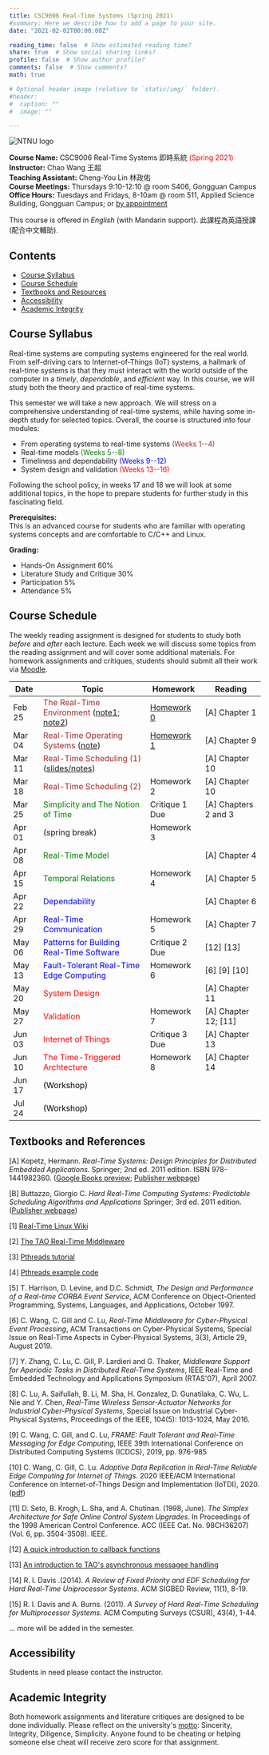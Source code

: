 ```yaml
---
title: CSC9006 Real-Time Systems (Spring 2021)
#summary: Here we describe how to add a page to your site.
date: "2021-02-02T00:00:00Z"

reading_time: false  # Show estimated reading time?
share: true  # Show social sharing links?
profile: false  # Show author profile?
comments: false  # Show comments?
math: true

# Optional header image (relative to `static/img/` folder).
#header:
#  caption: ""
#  image: ""

---
```


![NTNU logo](../../img/ntnu_logo.png)

**Course Name:** CSC9006 Real-Time Systems 即時系統 <span style="color:red">(Spring 2021)</span>  
**Instructor:** Chao Wang 王超  
**Teaching Assistant:** Cheng-You Lin 林政佑  
**Course Meetings:** Thursdays 9:10-12:10 @ room S406, Gongguan Campus  
**Office Hours:** Tuesdays and Fridays, 8-10am  @ room 511, Applied Science Building, Gongguan Campus; or [by appointment](mailto:cw@ntnu.edu.tw)  

This course is offered in _English_ (with Mandarin support). 此課程為英語授課 (配合中文輔助).

## Contents

* [Course Syllabus](#syllabus) <a name="syllabus"></a>
* [Course Schedule](#schedule)
* [Textbooks and Resources](#resource)
* [Accessibility](#accessibility)
* [Academic Integrity](#accessibility)

## Course Syllabus
Real-time systems are computing systems engineered for the real world.
From self-driving cars to Internet-of-Things (IoT) systems,
a hallmark of real-time systems is that they must interact with
the world outside of the computer
in a _timely_, _dependable_, and _efficient_ way.
In this course,
we will study both the theory and practice of
real-time systems.

This semester we will take a new approach.
We will stress on a comprehensive understanding
of real-time systems, while having some in-depth study
for selected topics.
Overall, the course is structured into four modules:
* From operating systems to real-time systems <span style="color:brown">(Weeks 1--4)</span>
* Real-time models <span style="color:green">(Weeks 5--8)</span>
* Timeliness and dependability <span style="color:blue">(Weeks 9--12)</span>
* System design and validation <span style="color:red">(Weeks 13--16)</span>

Following the school policy, in weeks 17 and 18
we will look at some additional topics,
in the hope to prepare students for further study
in this fascinating field.

**Prerequisites:**  
This is an advanced course for students
who are familiar with operating systems concepts
and are comfortable to C/C++ and Linux.

**Grading:**  
* Hands-On Assignment 60%  
* Literature Study and Critique 30%<a name="schedule"></a>  
* Participation 5%  
* Attendance 5%  

## Course Schedule
The weekly reading assignment is designed for
students to study both _before_ and _after_ each lecture.
Each week we will discuss some topics from the reading assignment
and will cover some additional materials.
For homework assignments and critiques,
students should submit all their work via [Moodle](https://moodle.ntnu.edu.tw/).

| Date | Topic | Homework | Reading | 
| ---  | --- | --- | --- |
| Feb 25 | <span style="color:brown">The Real-Time Environment</span> ([note1](https://github.com/wangc86/csc9006/blob/master/lecture00.pdf); [note2](https://github.com/wangc86/csc9006/blob/master/lecture01.pdf)) | [Homework 0](https://github.com/wangc86/csc9006/blob/master/hw0.pdf) | [A] Chapter 1 | 
| Mar 04 | <span style="color:brown">Real-Time Operating Systems</span> ([note](https://github.com/wangc86/csc9006/blob/master/lecture02.pdf)) | [Homework 1](https://github.com/wangc86/csc9006/blob/master/hw1.pdf) | [A] Chapter 9 | 
| Mar 11 | <span style="color:brown">Real-Time Scheduling (1)</span> ([slides/notes](https://github.com/wangc86/csc9006))| | [A] Chapter 10 | 
| Mar 18 | <span style="color:brown">Real-Time Scheduling (2)</span> | Homework 2 | [A] Chapter 10 |
| Mar 25 | <span style="color:green">Simplicity and The Notion of Time</span> | Critique 1 Due | [A] Chapters 2 and 3 |
| Apr 01 | (spring break) | Homework 3 |  |
| Apr 08 | <span style="color:green">Real-Time Model</span> |  | [A] Chapter 4 |
| Apr 15 | <span style="color:green">Temporal Relations</span> | Homework 4 | [A] Chapter 5 |
| Apr 22 | <span style="color:blue">Dependability</span> | | [A] Chapter 6 |
| Apr 29 | <span style="color:blue">Real-Time Communication</span> | Homework 5 | [A] Chapter 7 |
| May 06 | <span style="color:blue">Patterns for Building Real-Time Software</span> | Critique 2 Due | [12] [13] |
| May 13 | <span style="color:blue">Fault-Tolerant Real-Time Edge Computing</span> | Homework 6 | [6] [9] [10]|
| May 20 | <span style="color:red">System Design</span> | | [A] Chapter 11 |
| May 27 | <span style="color:red">Validation</span> | Homework 7 | [A] Chapter 12; [11] |
| Jun 03 | <span style="color:red">Internet of Things</span> | Critique 3 Due | [A] Chapter 13 |
| Jun 10 | <span style="color:red">The Time-Triggered Archtecture</span> | Homework 8 | [A] Chapter 14 <a name="resource"></a>|
| Jun 17 | <span style="color:black">(Workshop)</span> |  |  |
| Jul 24 | <span style="color:black">(Workshop)</span> |  |  |

## Textbooks and References

[A] Kopetz, Hermann. _Real-Time Systems: Design Principles for Distributed Embedded Applications_. Springer; 2nd ed. 2011 edition. ISBN 978-1441982360. ([Google Books preview](https://books.google.com.tw/books?hl=zh-TW&lr=&id=oJZsvEawlAMC&oi=fnd&pg=PR3&dq=Real-Time+Systems:+Design+Principles+for+Distributed+Embedded+Applications&ots=nMrNn5LB9z&sig=kBRT4x6xnRBh8e-jTTGcC4VCI_k&redir_esc=y#v=onepage&q=Real-Time%20Systems%3A%20Design%20Principles%20for%20Distributed%20Embedded%20Applications&f=false); [Publisher webpage](https://www.springer.com/gp/book/9781441982360))

[B] Buttazzo, Giorgio C. _Hard Real-Time Computing Systems: Predictable Scheduling Algorithms and Applications_ Springer; 3rd ed. 2011 edition. ([Publisher webpage](https://www.springer.com/gp/book/9781461406754))

[1] [Real-Time Linux Wiki](https://rt.wiki.kernel.org/index.php/Frequently_Asked_Questions)

[2] [The TAO Real-Time Middleware](http://www.dre.vanderbilt.edu/~schmidt/TAO.html)

[3] [Pthreads tutorial](https://randu.org/tutorials/threads/)

[4] [Pthreads example code](https://resources.oreilly.com/examples/9781565921153/)

[5] T. Harrison, D. Levine, and D.C. Schmidt, _The Design and Performance of a Real-time CORBA Event Service_, ACM Conference on Object-Oriented Programming, Systems, Languages, and Applications, October 1997. 

[6] C. Wang, C. Gill and C. Lu, _Real-Time Middleware for Cyber-Physical Event Processing_, ACM Transactions on Cyber-Physical Systems, Special Issue on Real-Time Aspects in Cyber-Physical Systems, 3(3), Article 29, August 2019.

[7] Y. Zhang, C. Lu, C. Gill, P. Lardieri and G. Thaker, _Middleware Support for Aperiodic Tasks in Distributed Real-Time Systems_, IEEE Real-Time and Embedded Technology and Applications Symposium (RTAS'07), April 2007.

[8] C. Lu, A. Saifullah, B. Li, M. Sha, H. Gonzalez, D. Gunatilaka, C. Wu, L. Nie and Y. Chen, _Real-Time Wireless Sensor-Actuator Networks for Industrial Cyber-Physical Systems_, Special Issue on Industrial Cyber-Physical Systems, Proceedings of the IEEE, 104(5): 1013-1024, May 2016. 

[9] C. Wang, C. Gill, and C. Lu, _FRAME: Fault Tolerant and Real-Time Messaging for Edge Computing_, IEEE 39th International Conference on Distributed Computing Systems (ICDCS), 2019, pp. 976-985
<a name="accessibility"></a>

[10] C. Wang, C. Gill, C. Lu. _Adaptive Data Replication in Real-Time Reliable Edge Computing for Internet of Things._ 2020 IEEE/ACM International Conference on Internet-of-Things Design and Implementation (IoTDI), 2020. ([pdf](https://wangc86.github.io/publication/iotdi20/iotdi20.pdf))

[11] D. Seto, B. Krogh, L. Sha, and A. Chutinan. (1998, June). _The Simplex Architecture for Safe Online Control System Upgrades_. In Proceedings of the 1998 American Control Conference. ACC (IEEE Cat. No. 98CH36207) (Vol. 6, pp. 3504-3508). IEEE.

[12] [A quick introduction to callback functions](https://developer.mozilla.org/en-US/docs/Glossary/Callback_function)

[13] [An introduction to TAO's asynchronous messagee handling](https://objectcomputing.com/resources/publications/mnb/an-introduction-to-taos-asynchronous-message-handling)

[14] R. I. Davis .(2014). _A Review of Fixed Priority and EDF Scheduling for Hard Real-Time Uniprocessor Systems_. ACM SIGBED Review, 11(1), 8-19.

[15] R. I. Davis and A. Burns. (2011). _A Survey of Hard Real-Time Scheduling for Multiprocessor Systems_. ACM Computing Surveys (CSUR), 43(4), 1-44.

... more will be added in the semester.

## Accessibility
<a name="integrity"></a>
Students in need please contact the instructor.

## Academic Integrity
Both homework assignments and
literature critiques are designed to be done individually.
Please reflect on the university's [motto](http://archives.lib.ntnu.edu.tw/c2/c2_1.jsp): Sincerity, Integrity, Diligence, Simplicity. Anyone found to be cheating or helping someone else cheat will receive zero score for that assignment.


